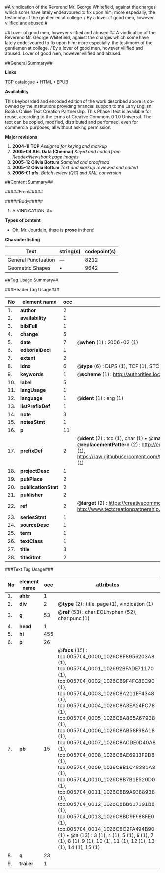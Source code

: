 #A vindication of the Reverend Mr. George Whitefield, against the charges which some have lately endeavoured to fix upon him; more especially, the testimony of the gentlemen at college. / By a lover of good men, however vilified and abused.#

##Lover of good men, however vilified and abused.##
A vindication of the Reverend Mr. George Whitefield, against the charges which some have lately endeavoured to fix upon him; more especially, the testimony of the gentlemen at college. / By a lover of good men, however vilified and abused.
Lover of good men, however vilified and abused.

##General Summary##

**Links**

[TCP catalogue](http://www.ota.ox.ac.uk/tcp/)  • 
[HTML](http://tei.it.ox.ac.uk/tcp/Texts-HTML/free/N04/N04593.html)  • 
[EPUB](http://tei.it.ox.ac.uk/tcp/Texts-EPUB/free/N04/N04593.epub)

**Availability**

This keyboarded and encoded edition of the
	       work described above is co-owned by the institutions
	       providing financial support to the Early English Books
	       Online Text Creation Partnership. This Phase I text is
	       available for reuse, according to the terms of Creative
	       Commons 0 1.0 Universal. The text can be copied,
	       modified, distributed and performed, even for
	       commercial purposes, all without asking permission.

**Major revisions**

1. __2004-11__ __TCP__ *Assigned for keying and markup*
1. __2005-09__ __AEL Data (Chennai)__ *Keyed and coded from Readex/Newsbank page images*
1. __2005-12__ __Olivia Bottum__ *Sampled and proofread*
1. __2005-12__ __Olivia Bottum__ *Text and markup reviewed and edited*
1. __2006-01__ __pfs.__ *Batch review (QC) and XML conversion*

##Content Summary##

#####Front#####

#####Body#####

1. A VINDICATION, &c.

**Types of content**

  * Oh, Mr. Jourdain, there is **prose** in there!

**Character listing**


|Text|string(s)|codepoint(s)|
|---|---|---|
|General Punctuation|—|8212|
|Geometric Shapes|▪|9642|

##Tag Usage Summary##

###Header Tag Usage###

|No|element name|occ|attributes|
|---|---|---|---|
|1.|__author__|2||
|2.|__availability__|1||
|3.|__biblFull__|1||
|4.|__change__|5||
|5.|__date__|7| @__when__ (1) : 2006-02 (1)|
|6.|__editorialDecl__|1||
|7.|__extent__|2||
|8.|__idno__|6| @__type__ (6) : DLPS (1), TCP (1), STC (1), NOTIS (1), IMAGE-SET (1), EVANS-CITATION (1)|
|9.|__keywords__|1| @__scheme__ (1) : http://authorities.loc.gov/ (1)|
|10.|__label__|5||
|11.|__langUsage__|1||
|12.|__language__|1| @__ident__ (1) : eng (1)|
|13.|__listPrefixDef__|1||
|14.|__note__|3||
|15.|__notesStmt__|1||
|16.|__p__|11||
|17.|__prefixDef__|2| @__ident__ (2) : tcp (1), char (1)  •  @__matchPattern__ (2) : ([0-9\-]+):([0-9IVX]+) (1), (.+) (1)  •  @__replacementPattern__ (2) : http://eebo.chadwyck.com/downloadtiff?vid=$1&page=$2 (1), https://raw.githubusercontent.com/textcreationpartnership/Texts/master/tcpchars.xml#$1 (1)|
|18.|__projectDesc__|1||
|19.|__pubPlace__|2||
|20.|__publicationStmt__|2||
|21.|__publisher__|2||
|22.|__ref__|2| @__target__ (2) : https://creativecommons.org/publicdomain/zero/1.0/ (1), http://www.textcreationpartnership.org/docs/. (1)|
|23.|__seriesStmt__|1||
|24.|__sourceDesc__|1||
|25.|__term__|1||
|26.|__textClass__|1||
|27.|__title__|3||
|28.|__titleStmt__|2||


###Text Tag Usage###

|No|element name|occ|attributes|
|---|---|---|---|
|1.|__abbr__|1||
|2.|__div__|2| @__type__ (2) : title_page (1), vindication (1)|
|3.|__g__|53| @__ref__ (53) : char:EOLhyphen (52), char:punc (1)|
|4.|__head__|1||
|5.|__hi__|455||
|6.|__p__|26||
|7.|__pb__|15| @__facs__ (15) : tcp:005704_0000_1026C8F8956203A8 (1), tcp:005704_0001_102692BFADE71170 (1), tcp:005704_0002_1026C89F4FC8EC90 (1), tcp:005704_0003_1026C8A211EF4348 (1), tcp:005704_0004_1026C8A3EA24FC78 (1), tcp:005704_0005_1026C8A865A67938 (1), tcp:005704_0006_1026C8AB58F98A18 (1), tcp:005704_0007_1026C8ACDE0D40A8 (1), tcp:005704_0008_1026C8AE6913F9D8 (1), tcp:005704_0009_1026C8B1C4B381A8 (1), tcp:005704_0010_1026C8B7B1B520D0 (1), tcp:005704_0011_1026C8B9A9388938 (1), tcp:005704_0012_1026C8BB617191B8 (1), tcp:005704_0013_1026C8BD9F988FE0 (1), tcp:005704_0014_1026C8C2FA494B90 (1)  •  @__n__ (13) : 3 (1), 4 (1), 5 (1), 6 (1), 7 (1), 8 (1), 9 (1), 10 (1), 11 (1), 12 (1), 13 (1), 14 (1), 15 (1)|
|8.|__q__|23||
|9.|__trailer__|1||
